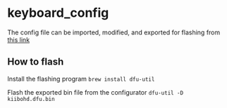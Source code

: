 # keyboard_config

The config file can be imported, modified, and exported for flashing from [this link](https://input.club/configurator-md1-hacker/)

## How to flash

Install the flashing program
`brew install dfu-util`

Flash the exported bin file from the configurator
`dfu-util -D kiibohd.dfu.bin`
